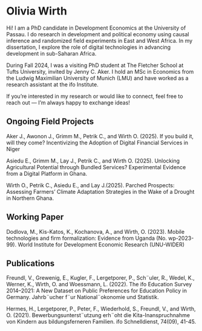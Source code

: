 # Olivia Wirth

Hi! I am a PhD candidate in Development Economics at the University of Passau. I do research in development and political economy using causal inference and randomized field experiments in East and West Africa.
In my dissertation, I explore the role of digital technologies in advancing development in sub-Saharan Africa.

During Fall 2024, I was a visiting PhD student at The Fletcher School at Tufts University, invited by Jenny C. Aker.
I hold an MSc in Economics from the Ludwig Maximilian University of Munich (LMU) and have worked as a research assistant at the ifo Institute.

If you’re interested in my research or would like to connect, feel free to reach out — I’m always happy to exchange ideas!

## Ongoing Field Projects 
Aker J., Awonon J., Grimm M., Petrik C., and Wirth O. (2025). If you build it, will they come?
Incentivizing the Adoption of Digital Financial Services in Niger

Asiedu E., Grimm M., Lay J., Petrik C., and Wirth O. (2025). Unlocking Agricultural Potential
through Bundled Services? Experimental Evidence from a Digital Platform in Ghana.

Wirth O., Petrik C., Asiedu E., and Lay J.(2025). Parched Prospects: Assessing Farmers’ Climate
Adaptation Strategies in the Wake of a Drought in Northern Ghana.

## Working Paper
Dodlova, M., Kis-Katos, K., Kochanova, A., and Wirth, O. (2023). Mobile technologies and firm
formalization: Evidence from Uganda (No. wp-2023-99). World Institute for Development
Economic Research (UNU-WIDER)

## Publications
Freundl, V., Grewenig, E., Kugler, F., Lergetporer, P., Sch¨uler, R., Wedel, K., Werner, K., Wirth, O.
and Woessmann, L. (2022). The ifo Education Survey 2014–2021: A New Dataset on Public
Preferences for Education Policy in Germany. Jahrb¨ucher f¨ur National¨okonomie und Statistik.

Hermes, H., Lergetporer, P., Peter, F., Wiederhold, S., Freundl, V., and Wirth, O. (2021).
Bewerbungsunterst¨utzung erh¨oht die Kita-Inanspruchnahme von Kindern aus bildungsferneren
Familien. ifo Schnelldienst, 74(09), 41-45.
